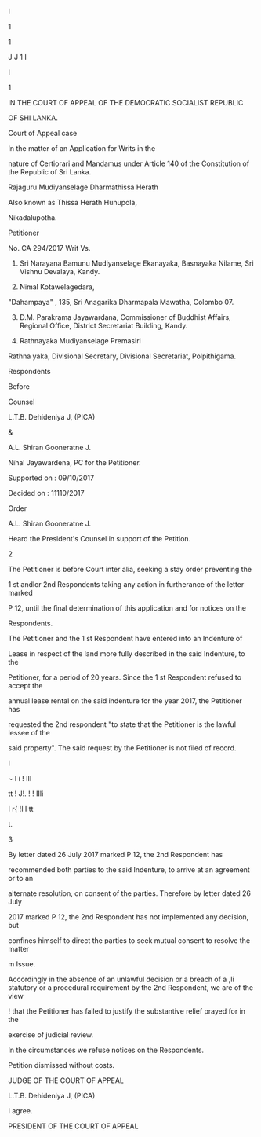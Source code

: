 I

1

1

J J 1 I

I

1

IN THE COURT OF APPEAL OF THE DEMOCRATIC SOCIALIST REPUBLIC

OF SHI LANKA.

Court of Appeal case

In the matter of an Application for Writs in the

nature of Certiorari and Mandamus under Article 140 of the Constitution of the Republic of Sri Lanka.

Rajaguru Mudiyanselage Dharmathissa Herath

Also known as Thissa Herath Hunupola,

Nikadalupotha.

Petitioner

No. CA 294/2017 Writ Vs.

1. Sri Narayana Bamunu Mudiyanselage Ekanayaka, Basnayaka Nilame, Sri Vishnu Devalaya, Kandy.

2. Nimal Kotawelagedara,

"Dahampaya" , 135, Sri Anagarika Dharmapala Mawatha, Colombo 07.

3. D.M. Parakrama Jayawardana, Commissioner of Buddhist Affairs, Regional Office, District Secretariat Building, Kandy.

4. Rathnayaka Mudiyanselage Premasiri

Rathna yaka, Divisional Secretary, Divisional Secretariat, Polpithigama.

Respondents

Before

Counsel

L.T.B. Dehideniya J, (PICA)

&

A.L. Shiran Gooneratne J.

Nihal Jayawardena, PC for the Petitioner.

Supported on : 09/10/2017

Decided on : 11110/2017

Order

A.L. Shiran Gooneratne J.

Heard the President's Counsel in support of the Petition.

2

The Petitioner is before Court inter alia, seeking a stay order preventing the

1 st andlor 2nd Respondents taking any action in furtherance of the letter marked

P 12, until the final determination of this application and for notices on the

Respondents.

The Petitioner and the 1 st Respondent have entered into an Indenture of

Lease in respect of the land more fully described in the said Indenture, to the

Petitioner, for a period of 20 years. Since the 1 st Respondent refused to accept the

annual lease rental on the said indenture for the year 2017, the Petitioner has

requested the 2nd respondent "to state that the Petitioner is the lawful lessee of the

said property". The said request by the Petitioner is not filed of record.

I

~ I i ! III

tt ! J!. ! ! IIIi

I r{ !l I tt

t.

3

By letter dated 26 July 2017 marked P 12, the 2nd Respondent has

recommended both parties to the said Indenture, to arrive at an agreement or to an

alternate resolution, on consent of the parties. Therefore by letter dated 26 July

2017 marked P 12, the 2nd Respondent has not implemented any decision, but

confines himself to direct the parties to seek mutual consent to resolve the matter

m Issue.

Accordingly in the absence of an unlawful decision or a breach of a ,Ii statutory or a procedural requirement by the 2nd Respondent, we are of the view

! that the Petitioner has failed to justify the substantive relief prayed for in the

exercise of judicial review.

In the circumstances we refuse notices on the Respondents.

Petition dismissed without costs.

JUDGE OF THE COURT OF APPEAL

L.T.B. Dehideniya J, (PICA)

I agree.

PRESIDENT OF THE COURT OF APPEAL